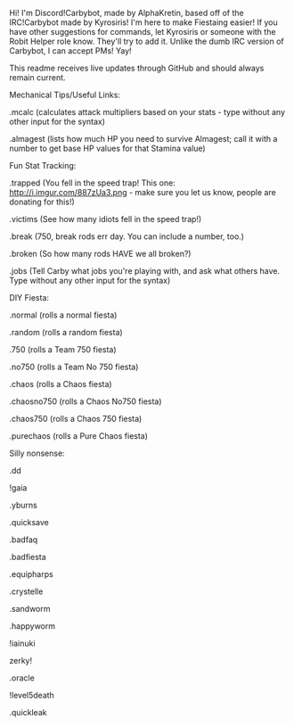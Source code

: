Hi! I'm Discord!Carbybot, made by AlphaKretin, based off of the IRC!Carbybot made by Kyrosiris! I'm here to make Fiestaing easier!
If you have other suggestions for commands, let Kyrosiris or someone with the Robit Helper role know. They'll try to add it.
Unlike the dumb IRC version of Carbybot, I can accept PMs! Yay!

This readme receives live updates through GitHub and should always remain current.

Mechanical Tips/Useful Links:

.mcalc (calculates attack multipliers based on your stats - type without any other input for the syntax)

.almagest (lists how much HP you need to survive Almagest; call it with a number to get base HP values for that Stamina value)
 
Fun Stat Tracking:
 
.trapped (You fell in the speed trap! This one: http://i.imgur.com/887zUa3.png - make sure you let us know, people are donating for this!)

.victims (See how many idiots fell in the speed trap!)

.break (750, break rods err day. You can include a number, too.)

.broken (So how many rods HAVE we all broken?)

.jobs (Tell Carby what jobs you're playing with, and ask what others have. Type without any other input for the syntax)
 
DIY Fiesta:
 
.normal (rolls a normal fiesta)

.random (rolls a random fiesta)

.750 (rolls a Team 750 fiesta)

.no750 (rolls a Team No 750 fiesta)

.chaos (rolls a Chaos fiesta)

.chaosno750 (rolls a Chaos No750 fiesta)

.chaos750 (rolls a Chaos 750 fiesta)

.purechaos (rolls a Pure Chaos fiesta)
 
Silly nonsense:
 
.dd

!gaia

.yburns

.quicksave

.badfaq

.badfiesta

.equipharps

.crystelle

.sandworm

.happyworm

!iainuki

zerky!

.oracle

!level5death

.quickleak
